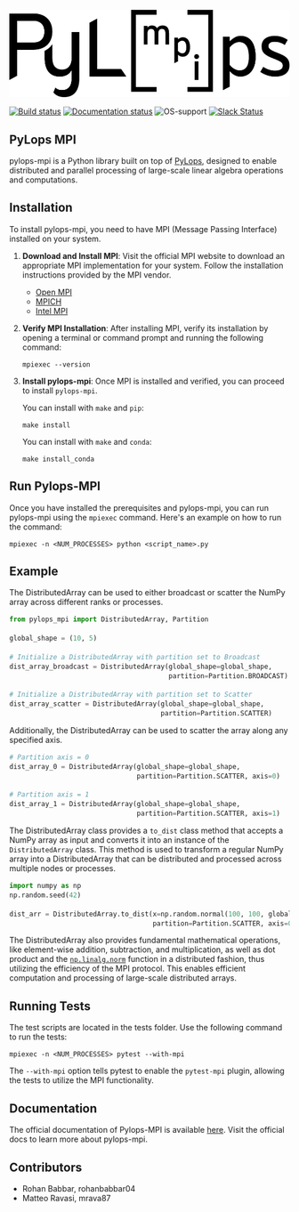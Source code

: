 ![PyLops-MPI](https://github.com/PyLops/pylops-mpi/blob/main/docs/source/_static/pylopsmpi_b.png)

[![Build status](https://github.com/PyLops/pylops-mpi/actions/workflows/build.yml/badge.svg)](https://github.com/PyLops/pylops-mpi/actions/workflows/build.yml)
[![Documentation status](https://github.com/PyLops/pylops-mpi/actions/workflows/pages/pages-build-deployment/badge.svg)](https://github.com/PyLops/pylops-mpi/actions/workflows/pages/pages-build-deployment)
![OS-support](https://img.shields.io/badge/OS-linux,osx-850A8B.svg)
[![Slack Status](https://img.shields.io/badge/chat-slack-green.svg)](https://pylops.slack.com)

## PyLops MPI
pylops-mpi is a Python library built on top of [PyLops](https://pylops.readthedocs.io/en/stable/), designed to enable distributed and parallel processing of 
large-scale linear algebra operations and computations.  

## Installation
To install pylops-mpi, you need to have MPI (Message Passing Interface) installed on your system.
1. **Download and Install MPI**: Visit the official MPI website to download an appropriate MPI implementation for your system. 
Follow the installation instructions provided by the MPI vendor.
   - [Open MPI](https://www.open-mpi.org/software/ompi/v1.10/)
   - [MPICH](https://www.mpich.org/downloads/)
   - [Intel MPI](https://www.intel.com/content/www/us/en/developer/tools/oneapi/mpi-library.html#gs.10j8fx)
2. **Verify MPI Installation**: After installing MPI, verify its installation by opening a terminal or command prompt 
and running the following command:
    ```
    mpiexec --version
   ```
 3. **Install pylops-mpi**: Once MPI is installed and verified, you can proceed to install `pylops-mpi`. 
   
      You can install with `make` and `pip`:
      ```
      make install
      ```
   
      You can install with `make` and `conda`:
      ```
      make install_conda
      ```
   
## Run Pylops-MPI
Once you have installed the prerequisites and pylops-mpi, you can run pylops-mpi using the `mpiexec` command. 
Here's an example on how to run the command:
```
mpiexec -n <NUM_PROCESSES> python <script_name>.py
```

## Example
The DistributedArray can be used to either broadcast or scatter the NumPy array across different 
ranks or processes.
```python
from pylops_mpi import DistributedArray, Partition

global_shape = (10, 5)

# Initialize a DistributedArray with partition set to Broadcast
dist_array_broadcast = DistributedArray(global_shape=global_shape,
                                        partition=Partition.BROADCAST)

# Initialize a DistributedArray with partition set to Scatter
dist_array_scatter = DistributedArray(global_shape=global_shape,
                                      partition=Partition.SCATTER)
```

Additionally, the DistributedArray can be used to scatter the array along any
specified axis.

```python
# Partition axis = 0
dist_array_0 = DistributedArray(global_shape=global_shape, 
                                partition=Partition.SCATTER, axis=0)

# Partition axis = 1
dist_array_1 = DistributedArray(global_shape=global_shape, 
                                partition=Partition.SCATTER, axis=1)
```

The DistributedArray class provides a `to_dist` class method that accepts a NumPy array as input and converts it into an 
instance of the `DistributedArray` class. This method is used to transform a regular NumPy array into a DistributedArray that can be distributed 
and processed across multiple nodes or processes.

```python
import numpy as np
np.random.seed(42)

dist_arr = DistributedArray.to_dist(x=np.random.normal(100, 100, global_shape), 
                                    partition=Partition.SCATTER, axis=0)
```
The DistributedArray also provides fundamental mathematical operations, like element-wise addition, subtraction, and multiplication, 
as well as dot product and the [`np.linalg.norm`](https://numpy.org/doc/stable/reference/generated/numpy.linalg.norm.html) function in a distributed fashion, 
thus utilizing the efficiency of the MPI protocol. This enables efficient computation and processing of large-scale distributed arrays.

## Running Tests
The test scripts are located in the tests folder.
Use the following command to run the tests:
```
mpiexec -n <NUM_PROCESSES> pytest --with-mpi
```
The `--with-mpi` option tells pytest to enable the `pytest-mpi` plugin, 
allowing the tests to utilize the MPI functionality.

## Documentation 
The official documentation of Pylops-MPI is available [here](https://pylops.github.io/pylops-mpi/).
Visit the official docs to learn more about pylops-mpi.

## Contributors
* Rohan Babbar, rohanbabbar04
* Matteo Ravasi, mrava87
